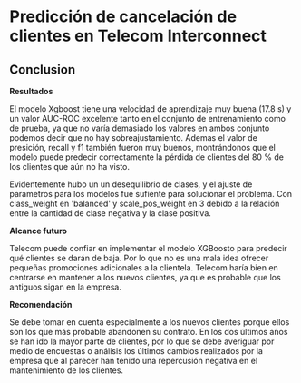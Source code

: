 # Predicción de cancelación de clientes en Telecom Interconnect
## Conclusion
**Resultados**

El modelo Xgboost tiene una velocidad de aprendizaje muy buena (17.8 s) y un valor AUC-ROC excelente tanto en el conjunto de entrenamiento como de prueba, ya que no varía demasiado los valores en ambos conjunto podemos decir que no hay sobreajustamiento. Ademas el valor de presición, recall y f1 también fueron muy buenos, montrándonos que el modelo puede predecir correctamente la pérdida de clientes del 80 % de los clientes que aún no ha visto.

Evidentemente hubo un un desequilibrio de clases, y el ajuste de parametros para los modelos fue sufiente para solucionar el problema. Con class_weight en 'balanced' y scale_pos_weight en 3 debido a la relación entre la cantidad de clase negativa y la clase positiva.

**Alcance futuro**

Telecom puede confiar en implementar el modelo XGBoosto para predecir qué clientes se darán de baja. Por lo que no es una mala idea ofrecer  pequeñas promociones adicionales a la clientela. Telecom haría bien en centrarse en mantener a los nuevos clientes, ya que es probable que los antiguos sigan en la empresa.

**Recomendación**
 
Se debe tomar en cuenta especialmente a los nuevos clientes porque ellos son los que más probable abandonen su contrato. En los dos últimos años se han ido la mayor parte de clientes, por lo que se debe averiguar por medio de encuestas o análisis los últimos cambios realizados por la empresa que al parecer han tenido una repercusión negativa en el mantenimiento de los clientes.
